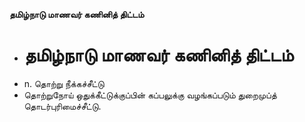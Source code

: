 **தமிழ்நாடு மாணவர் கணினித் திட்டம்**
- # தமிழ்நாடு மாணவர் கணினித் திட்டம்
- n. தொற்று நீக்கச்சீட்டு
- தொற்றுநோய் ஒதுக்கீட்டுக்குப்பின் கப்பலுக்கு வழங்கப்படும் துறைமுப்த் தொடர்புரிமைச்சீட்டு.

